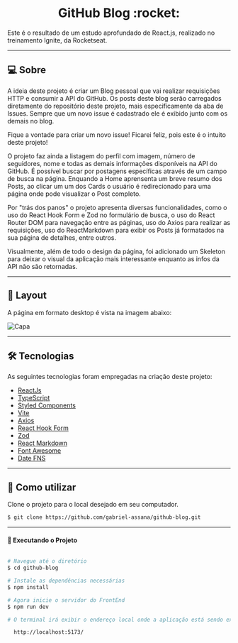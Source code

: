 <p align="center">
  <h1 align="center">GitHub Blog :rocket: </a></h1>
</p>

Este é o resultado de um estudo aprofundado de React.js, realizado no treinamento Ignite, da Rocketseat.

___

## 💻 Sobre
A ideia deste projeto é criar um Blog pessoal que vai realizar requisições HTTP e consumir a API do GitHub. Os posts deste blog serão carregados diretamente do repositório deste projeto, mais especificamente da aba de Issues. Sempre que um novo issue é cadastrado ele é exibido junto com os demais no blog. 

Fique a vontade para criar um novo issue! Ficarei feliz, pois este é o intuito deste projeto!

O projeto faz ainda a listagem do perfil com imagem, número de seguidores, nome e todas as demais informações disponíveis na API do GitHub. É possível buscar por postagens específicas através de um campo de busca na página. Enquando a Home aprensenta um breve resumo dos Posts, ao clicar um um dos Cards o usuário é redirecionado para uma página onde pode visualizar o Post completo.

Por "trás dos panos" o projeto apresenta diversas funcionalidades, como o uso do React Hook Form e Zod no formulário de busca, o uso do React Router DOM para navegação entre as páginas, uso do Axios para realizar as requisições, uso do ReactMarkdown para exibir os Posts já formatados na sua página de detalhes, entre outros.

Visualmente, além de todo o design da página, foi adicionado um Skeleton para deixar o visual da aplicação mais interessante enquanto as infos da API não são retornadas.

___

## 🎨 Layout
A página em formato desktop é vista na imagem abaixo:

![Capa](https://user-images.githubusercontent.com/106932234/219651058-efbbebd7-f567-4754-af61-950c0a2c4acb.png)

___

## 🛠 Tecnologias

As seguintes tecnologias foram empregadas na criação deste projeto:

- [ReactJs](https://reactjs.org)
- [TypeScript](https://www.typescriptlang.org/)
- [Styled Components](https://styled-components.com/)
- [Vite](https://vitejs.dev/)
- [Axios](https://axios-http.com/ptbr/docs/intro)
- [React Hook Form](https://react-hook-form.com/)
- [Zod](https://zod.dev/)
- [React Markdown](https://github.com/remarkjs/react-markdown)
- [Font Awesome](https://fontawesome.com/)
- [Date FNS](https://date-fns.org/)

___

## 🚀 Como utilizar

Clone o projeto para o local desejado em seu computador.

```bash
$ git clone https://github.com/gabriel-assana/github-blog.git
```
___

#### 🚧 Executando o Projeto
```bash

# Navegue até o diretório
$ cd github-blog

# Instale as dependências necessárias
$ npm install

# Agora inicie o servidor do FrontEnd
$ npm run dev

# O terminal irá exibir o endereço local onde a aplicação está sendo executada. Basta digitar o mesmo endereço em seu navegador preferido. O endereço usado na criação do projeto foi este:

  http://localhost:5173/
```
